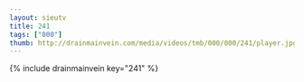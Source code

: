 ```yaml
--- 
layout: sieutv
title: 241
tags: ["000"]
thumb: http://drainmainvein.com/media/videos/tmb/000/000/241/player.jpg
---
```

{% include drainmainvein key="241" %} 
